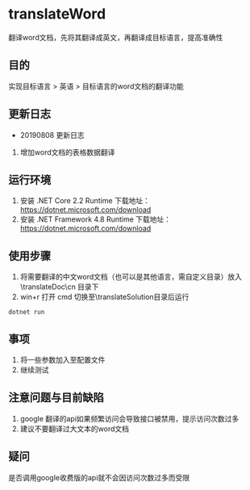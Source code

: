 # translateWord
翻译word文档，先将其翻译成英文，再翻译成目标语言，提高准确性
## 目的
实现目标语言 > 英语 > 目标语言的word文档的翻译功能

## 更新日志
- 20190808 更新日志
1. 增加word文档的表格数据翻译

## 运行环境
1. 安装 .NET Core 2.2 Runtime 
下载地址：https://dotnet.microsoft.com/download
2. 安装 .NET Framework 4.8 Runtime
下载地址：https://dotnet.microsoft.com/download

## 使用步骤
1. 将需要翻译的中文word文档（也可以是其他语言，需自定义目录）放入\translateDoc\cn 目录下
2. win+r 打开 cmd 切换至\translateSolution目录后运行
~~~
dotnet run
~~~

## 事项
1. 将一些参数加入至配置文件
2. 继续测试


## 注意问题与目前缺陷
1. google 翻译的api如果频繁访问会导致接口被禁用，提示访问次数过多
2. 建议不要翻译过大文本的word文档

## 疑问
是否调用google收费版的api就不会因访问次数过多而受限